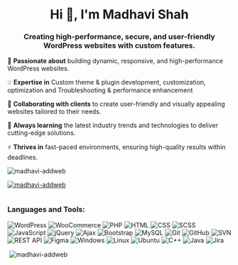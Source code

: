 <h1 align="center">Hi 👋, I'm Madhavi Shah</h1>
<h3 align="center">Creating high-performance, secure, and user-friendly WordPress websites with custom features.</h3>

🚀 **Passionate about** building dynamic, responsive, and high-performance WordPress websites.

💡 **Expertise in** Custom theme & plugin development, customization, optimization and Troubleshooting & performance enhancement  

👥 **Collaborating with clients** to create user-friendly and visually appealing websites tailored to their needs.  

🌱 **Always learning** the latest industry trends and technologies to deliver cutting-edge solutions.  

⚡ **Thrives in** fast-paced environments, ensuring high-quality results within deadlines.

<p align="left"> <img src="https://komarev.com/ghpvc/?username=madhavi-addweb&label=Profile%20views&color=0e75b6&style=flat" alt="madhavi-addweb" /> </p>

<p align="left"> <a href="https://github.com/ryo-ma/github-profile-trophy"><img src="https://github-profile-trophy.vercel.app/?username=madhavi-addweb" alt="madhavi-addweb" /></a> </p>

<p align="left"> <a href="https://twitter.com/" target="blank"><img src="https://img.shields.io/twitter/follow/?logo=twitter&style=for-the-badge" alt="" /></a> </p>

<h3 align="left">Languages and Tools:</h3>

![WordPress](https://img.shields.io/badge/WordPress-21759B?style=for-the-badge&logo=wordpress&logoColor=white) ![WooCommerce](https://img.shields.io/badge/WooCommerce-96588A?style=for-the-badge&logo=woocommerce&logoColor=white) ![PHP](https://img.shields.io/badge/PHP-777BB4?style=for-the-badge&logo=php&logoColor=white) ![HTML](https://img.shields.io/badge/HTML-E34F26?style=for-the-badge&logo=html5&logoColor=white) ![CSS](https://img.shields.io/badge/CSS-1572B6?style=for-the-badge&logo=css3&logoColor=white) ![SCSS](https://img.shields.io/badge/SCSS-C76494?style=for-the-badge&logo=sass&logoColor=white) ![JavaScript](https://img.shields.io/badge/JavaScript-F7DF1E?style=for-the-badge&logo=javascript&logoColor=black) ![jQuery](https://img.shields.io/badge/jQuery-0769AD?style=for-the-badge&logo=jquery&logoColor=white) ![Ajax](https://img.shields.io/badge/Ajax-0078D7?style=for-the-badge&logo=javascript&logoColor=white) ![Bootstrap](https://img.shields.io/badge/Bootstrap-563D7C?style=for-the-badge&logo=bootstrap&logoColor=white) ![MySQL](https://img.shields.io/badge/MySQL-4479A1?style=for-the-badge&logo=mysql&logoColor=white) ![Git](https://img.shields.io/badge/Git-F05032?style=for-the-badge&logo=git&logoColor=white) ![GitHub](https://img.shields.io/badge/GitHub-181717?style=for-the-badge&logo=github&logoColor=white) ![SVN](https://img.shields.io/badge/SVN-809CC9?style=for-the-badge&logo=subversion&logoColor=white) ![REST API](https://img.shields.io/badge/REST%20API-005F5F?style=for-the-badge&logo=api&logoColor=white) ![Figma](https://img.shields.io/badge/Figma-F24E1E?style=for-the-badge&logo=figma&logoColor=white) ![Windows](https://img.shields.io/badge/Windows-0078D6?style=for-the-badge&logo=windows&logoColor=white) ![Linux](https://img.shields.io/badge/Linux-FCC624?style=for-the-badge&logo=linux&logoColor=black) ![Ubuntu](https://img.shields.io/badge/Ubuntu-E95420?style=for-the-badge&logo=ubuntu&logoColor=white) ![C++](https://img.shields.io/badge/C++-00599C?style=for-the-badge&logo=cplusplus&logoColor=white) ![Java](https://img.shields.io/badge/Java-007396?style=for-the-badge&logo=java&logoColor=white) ![Jira](https://img.shields.io/badge/Jira-0052CC?style=for-the-badge&logo=jira&logoColor=white) 


<p>&nbsp;<img align="center" src="https://github-readme-stats.vercel.app/api?username=madhavi-addweb&show_icons=true&locale=en" alt="madhavi-addweb" /></p>
